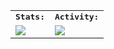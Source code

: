 <table>
    <tr>
        <td colspan="2">
        <strong><samp>Stats:</samp></strong>
        </td>
        <td colspan="2">
        <strong><samp>Activity: </samp></strong>
        </td>
    </tr>
    <tr>
        <td colspan="2" rowspan="2">
        <a href="https://github-readme-stats.vercel.app/api?username=kuroiteiken&count_private=true&hide_border=true&show_icons=true&theme=tokyonight">
        <img src="https://github-readme-stats.vercel.app/api?username=kuroiteiken&count_private=true&hide_border=true&show_icons=true&theme=tokyonight">
        </a>
        </td>
        <td colspan="2" rowspan="2">
        <a href="https://github-readme-streak-stats.herokuapp.com/?user=kuroiteiken&hide_border=true&theme=tokyonight">
        <img src="https://github-readme-streak-stats.herokuapp.com/?user=kuroiteiken&hide_border=true&theme=tokyonight">
        </a>
        </td>
    </tr>
</table>
